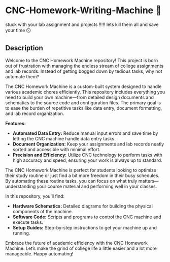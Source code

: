 # CNC-Homework-Writing-Machine 🎰
stuck with your lab assignment and projects !!!!!
lets kill them all and save your time ⏲️

## Description

Welcome to the CNC Homework Machine repository! This project is born out of frustration with managing the endless stream of college assignments and lab records. Instead of getting bogged down by tedious tasks, why not automate them?

The CNC Homework Machine is a custom-built system designed to handle various academic chores efficiently. This repository includes everything you need to build your own machine—from detailed design documents and schematics to the source code and configuration files. The primary goal is to ease the burden of repetitive tasks like data entry, document formatting, and lab record organization.

**Features:**
- **Automated Data Entry:** Reduce manual input errors and save time by letting the CNC machine handle data entry tasks.
- **Document Organization:** Keep your assignments and lab records neatly sorted and accessible with minimal effort.
- **Precision and Efficiency:** Utilize CNC technology to perform tasks with high accuracy and speed, ensuring your work is always up to standard.

The CNC Homework Machine is perfect for students looking to optimize their study routine or just find a bit more freedom in their busy schedules. By automating these routine tasks, you can focus on what truly matters—understanding your course material and performing well in your classes.

In this repository, you’ll find:
- **Hardware Schematics:** Detailed diagrams for building the physical components of the machine.
- **Software Code:** Scripts and programs to control the CNC machine and execute tasks.
- **Setup Guides:** Step-by-step instructions to get your machine up and running.

Embrace the future of academic efficiency with the CNC Homework Machine. Let’s make the grind of college life a little easier and a lot more manageable. Happy automating!
